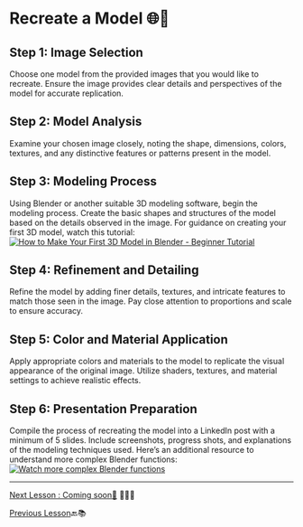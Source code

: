 # **Recreate a Model** 🌐🎨

## Step 1: Image Selection
Choose one model from the provided images that you would like to recreate. Ensure the image provides clear details and perspectives of the model for accurate replication.

## Step 2: Model Analysis
Examine your chosen image closely, noting the shape, dimensions, colors, textures, and any distinctive features or patterns present in the model.

## Step 3: Modeling Process
Using Blender or another suitable 3D modeling software, begin the modeling process. Create the basic shapes and structures of the model based on the details observed in the image. For guidance on creating your first 3D model, watch this tutorial:
[![How to Make Your First 3D Model in Blender - Beginner Tutorial](https://img.youtube.com/vi/bJAnDAQ6Slk/maxresdefault.jpg)](https://youtu.be/bJAnDAQ6Slk?si=8eLdQQ9NJHGMe29a)

## Step 4: Refinement and Detailing
Refine the model by adding finer details, textures, and intricate features to match those seen in the image. Pay close attention to proportions and scale to ensure accuracy.

## Step 5: Color and Material Application
Apply appropriate colors and materials to the model to replicate the visual appearance of the original image. Utilize shaders, textures, and material settings to achieve realistic effects.

## Step 6: Presentation Preparation
Compile the process of recreating the model into a LinkedIn post with a minimum of 5 slides. Include screenshots, progress shots, and explanations of the modeling techniques used. Here’s an additional resource to understand more complex Blender functions:
[![Watch more complex Blender functions](https://img.youtube.com/vi/I-wIpLiyi_Y/maxresdefault.jpg)](https://youtu.be/I-wIpLiyi_Y?si=PCCmfVaIFntQoZ-k)

---

[Next Lesson : Coming soon🥳]() 📖👣🔜

[Previous Lesson](https://github.com/gtech-mulearn/Learning-Fest-AR-VR-Bootcamp/blob/main/Level-1/Part-2.md)🔙📚
